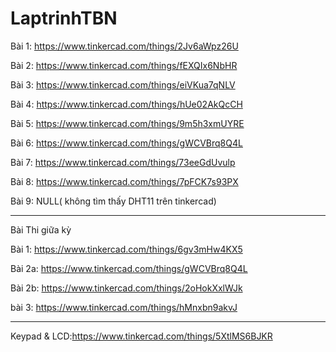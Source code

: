 # LaptrinhTBN
Bài 1: https://www.tinkercad.com/things/2Jv6aWpz26U

Bài 2: https://www.tinkercad.com/things/fEXQIx6NbHR

Bài 3: https://www.tinkercad.com/things/eiVKua7qNLV

Bài 4: https://www.tinkercad.com/things/hUe02AkQcCH 

Bài 5: https://www.tinkercad.com/things/9m5h3xmUYRE

Bài 6: https://www.tinkercad.com/things/gWCVBrq8Q4L

Bài 7: https://www.tinkercad.com/things/73eeGdUvulp

Bài 8: https://www.tinkercad.com/things/7pFCK7s93PX

Bài 9: NULL( không tìm thấy DHT11 trên tinkercad)

------------------------------------------------
   Bài Thi giữa kỳ
   
Bài 1: https://www.tinkercad.com/things/6gv3mHw4KX5

Bài 2a: https://www.tinkercad.com/things/gWCVBrq8Q4L

Bài 2b: https://www.tinkercad.com/things/2oHokXxlWJk

bài 3: https://www.tinkercad.com/things/hMnxbn9akvJ

--------------------------------------------------

Keypad & LCD:https://www.tinkercad.com/things/5XtlMS6BJKR
